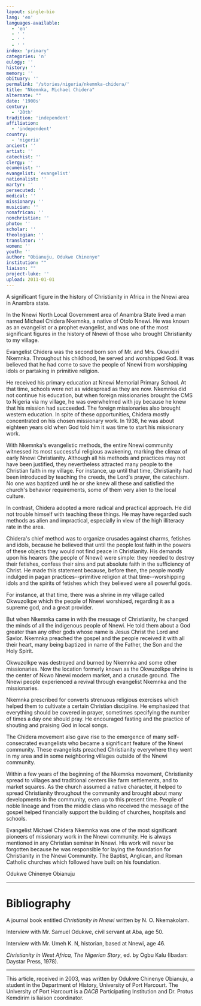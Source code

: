 ```yaml
---
layout: single-bio
lang: 'en'
languages-available:
  - 'en'
  - ' '
  - ' '
  - ' '
index: 'primary'
categories: 'n'
eulogy: ''
history: ''
memory: ''
obituary: ''
permalink: '/stories/nigeria/nkemnka-chidera/'
title: "Nkemnka, Michael Chidera"
alternate: ""
date: '1900s'
century:
  - '20th'
tradition: 'independent'
affiliation:
  - 'independent'
country:
  - 'nigeria'
ancient: ''
artist: ''
catechist: ''
clergy: ''
ecumenist: ''
evangelist: 'evangelist'
nationalist: ''
martyr: ''
persecuted: ''
medical: ''
missionary: ''
musician: ''
nonafrican: ''
nonchristian: ''
photo: ''
scholar: ''
theologian: ''
translator: ''
women: ''
youth: ''
author: "Obianuju, Odukwe Chinenye"
institution: ""
liaison: ""
project-luke: ''
upload: 2011-01-01
---
```




A significant figure in the history of Christianity in Africa in the Nnewi area in Anambra state.

In the Nnewi North Local Government area of Anambra State lived a man named Michael Chidera Nkemnka, a native of Otolo Nnewi. He was known as an evangelist or a prophet evangelist, and was one of the most significant figures in the history of Nnewi of those who brought Christianity to my village.

Evangelist Chidera was the second born son of Mr. and Mrs. Okwudiri Nkemnka.  Throughout his childhood, he served and worshipped God. It was believed that he had come to save the people of Nnewi from worshipping idols or partaking in primitive religion.

He received his primary education at Nnewi Memorial Primary School. At that time, schools were not as widespread as they are now. Nkemnka did not continue his education, but when foreign missionaries brought the CMS to Nigeria via my village, he was overwhelmed with joy because he knew that his mission had succeeded. The foreign missionaries also brought western education.  In spite of these opportunities, Chidera mostly concentrated on his chosen missionary work.  In 1938, he was about eighteen years old when God told him it was time to start his missionary work.

With Nkemnka's evangelistic methods, the entire Nnewi community witnessed its most successful religious awakening, marking the climax of early Nnewi Christianity. Although all his methods and practices may not have been justified, they nevertheless attracted many people to the Christian faith in my village. For instance, up until that time, Christianity had been introduced by teaching the creeds, the Lord's prayer, the catechism.  No one was baptized until he or she knew all these and satisfied the church's behavior requirements, some of them very alien to the local culture.

In contrast, Chidera adopted a more radical and practical approach. He did not trouble himself with teaching these things. He may have regarded such methods as alien and impractical, especially in view of the high illiteracy rate in the area.

Chidera's chief method was to organize crusades against charms, fetishes and idols, because he believed that until the people lost faith in the powers of these objects they would not find peace in Christianity. His demands upon his hearers (the people of Nnewi) were simple:  they needed to destroy their fetishes, confess their sins and put absolute faith in the sufficiency of Christ. He made this statement because, before then, the people mostly indulged in pagan practices--primitive religion at that time--worshipping idols and the spirits of fetishes which they believed were all powerful gods.

For instance, at that time, there was a shrine in my village called Okwuzolkpe which the people of Nnewi worshiped, regarding it as a supreme god, and a great provider.

But when Nkemnka came in with the message of Christianity, he changed the minds of all the indigenous people of Nnewi.  He told them about a God greater than any other gods whose name is Jesus Christ the Lord and Savior. Nkemnka preached the gospel and the people received it with all their heart, many being baptized in name of the Father, the Son and the Holy Spirit.

Okwuzolkpe was destroyed and burned by Nkemnka and some other missionaries. Now the location formerly known as the Okwuzolkpe shrine is the center of Nkwo Nnewi modern market, and a crusade ground. The Nnewi people experienced a revival through evangelist Nkemnka and the missionaries.

Nkemnka prescribed for converts strenuous religious exercises which helped them to cultivate a certain Christian discipline. He emphasized that everything should be covered in prayer, sometimes specifying the number of times a day one should pray. He encouraged fasting and the practice of shouting  and praising God in local songs.

The Chidera movement also gave rise to the emergence of many self-consecrated evangelists who became a significant feature of the Nnewi community. These evangelists preached Christianity everywhere they went in my area and in some neighboring villages outside of the Nnewi community.

Within a few years of the beginning of the Nkemnka movement, Christianity spread to villages and traditional centers like farm settlements, and to market squares.  As the church assumed a native character, it helped to spread Christianity throughout the community and brought about many developments in the community, even up to this present time. People of noble lineage and from the middle class who received the message of the gospel helped financially support the building of churches, hospitals and schools.

Evangelist Michael Chidera Nkemnka was one of the most significant pioneers of missionary work in the Nnewi community. He is always mentioned in any Christian seminar in Nnewi. His work will never be forgotten because he was responsible for laying the foundation for Christianity in the Nnewi Community.  The Baptist, Anglican, and Roman Catholic churches which followed have built on his foundation.

Odukwe Chinenye Obianuju

---

# Bibliography

A journal book entitled *Christianity in Nnewi* written by N. O. Nkemakolam.

Interview with Mr. Samuel Odukwe, civil servant at Aba, age 50.

Interview with Mr. Umeh K. N, historian, based at Nnewi, age 46.

*Christianity in West Africa, The Nigerian Story*, ed. by Ogbu Kalu (Ibadan: Daystar Press, 1978).

---

This article, received in 2003, was written by Odukwe Chinenye Obianuju, a student in the Department of History, University of Port Harcourt. The University of Port Harcourt is a *DACB* Participating Institution and Dr. Protus Kemdirim is liaison coordinator.
